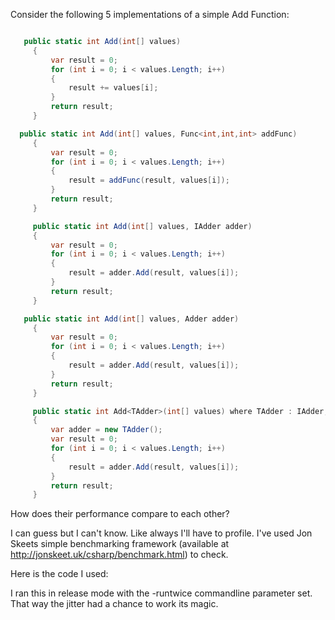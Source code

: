 Consider the following 5 implementations of a simple Add Function:

``` csharp

   public static int Add(int[] values)
	 {
		 var result = 0;
		 for (int i = 0; i < values.Length; i++)
		 {
			 result += values[i];
		 }
		 return result;
	 }

  public static int Add(int[] values, Func<int,int,int> addFunc)
	 {
		 var result = 0;
		 for (int i = 0; i < values.Length; i++)
		 {
			 result = addFunc(result, values[i]);
		 }
		 return result;
	 }

	 public static int Add(int[] values, IAdder adder)
	 {
		 var result = 0;
		 for (int i = 0; i < values.Length; i++)
		 {
			 result = adder.Add(result, values[i]);
		 }
		 return result;
	 }

   public static int Add(int[] values, Adder adder)
	 {
		 var result = 0;
		 for (int i = 0; i < values.Length; i++)
		 {
			 result = adder.Add(result, values[i]);
		 }
		 return result;
	 }

	 public static int Add<TAdder>(int[] values) where TAdder : IAdder, new()
	 {
		 var adder = new TAdder();
		 var result = 0;
		 for (int i = 0; i < values.Length; i++)
		 {
			 result = adder.Add(result, values[i]);
		 }
		 return result;
	 }

```

How does their performance compare to each other?

I can guess but I can't know. Like always I'll have to profile. I've used Jon Skeets simple benchmarking framework (available at http://jonskeet.uk/csharp/benchmark.html) to check. 

Here is the code I used:



I ran this in release mode with the -runtwice commandline parameter set. That way the jitter had a chance to work its magic.
